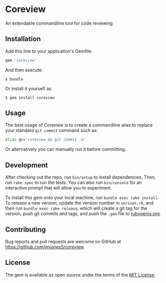 # Coreview

An extendable commandline tool for code reviewing

## Installation

Add this line to your application's Gemfile:

```ruby
gem 'coreview'
```

And then execute:

    $ bundle

Or install it yourself as:

    $ gem install coreview

## Usage

The best usage of Coreview is to create a commandline alias to replace your standard ```git commit``` command such as:
```bash
alias gc='coreview && git commit -a'
```

Or alternatively you can manually run it before committing.

## Development

After checking out the repo, run `bin/setup` to install dependencies. Then, run `rake spec` to run the tests. You can also run `bin/console` for an interactive prompt that will allow you to experiment.

To install this gem onto your local machine, run `bundle exec rake install`. To release a new version, update the version number in `version.rb`, and then run `bundle exec rake release`, which will create a git tag for the version, push git commits and tags, and push the `.gem` file to [rubygems.org](https://rubygems.org).

## Contributing

Bug reports and pull requests are welcome on GitHub at https://github.com/jmjones5/coreview.


## License

The gem is available as open source under the terms of the [MIT License](http://opensource.org/licenses/MIT).

